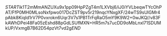$START$ik1T2mMmANZUXu9x1pp09HpPZgT4m1LXVbj6/iJ0iYVLbeqwTYcOhPAT/FfP0MH0MLsoNxfpwo017DcZST9pv5r219nqcYNxgXF/24wTS9sUlGMr4pAbk8KiqId1rV7P0vxrokn6Uqr3V7s1PB1TrFqRaO5mY9K9W2+0wJKQ//v83FkAWhDPei48Fa05zEshd88pGdLSUfMXN+HR5m7s7ucDD9oMbLnxl71SDUMkUP/VxmgB7B62D54pzVt7vd2g$END$